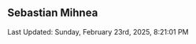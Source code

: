 <h2>Sebastian Mihnea</h2>

<!--RECENT_ACTIVITY:start-->
<!--RECENT_ACTIVITY:end-->
<!--RECENT_ACTIVITY:last_update-->
Last Updated: Sunday, February 23rd, 2025, 8:21:01 PM
<!--RECENT_ACTIVITY:last_update_end-->

<!---LOL-STATS-START-HERE--->
<!---LOL-STATS-END-HERE--->
